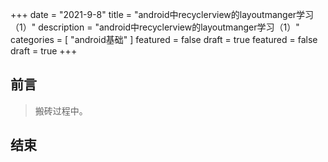 +++
date = "2021-9-8"
title = "android中recyclerview的layoutmanger学习（1）"
description = "android中recyclerview的layoutmanger学习（1）"
categories = [
"android基础"
]
featured = false
draft = true
featured = false
draft = true 
+++
## 前言
> 搬砖过程中。 
## 结束  


